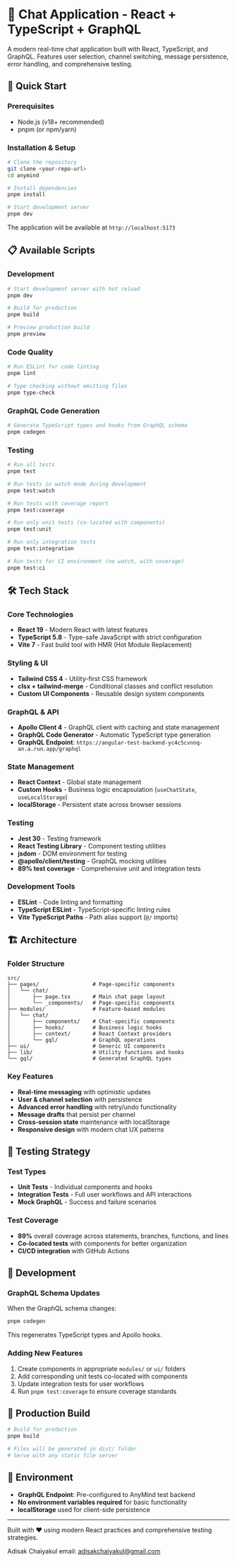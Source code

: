 # 💬 Chat Application - React + TypeScript + GraphQL

A modern real-time chat application built with React, TypeScript, and GraphQL. Features user selection, channel switching, message persistence, error handling, and comprehensive testing.

## 🚀 Quick Start

### Prerequisites

- Node.js (v18+ recommended)
- pnpm (or npm/yarn)

### Installation & Setup

```bash
# Clone the repository
git clone <your-repo-url>
cd anymind

# Install dependencies
pnpm install

# Start development server
pnpm dev
```

The application will be available at `http://localhost:5173`

## 📋 Available Scripts

### Development

```bash
# Start development server with hot reload
pnpm dev

# Build for production
pnpm build

# Preview production build
pnpm preview
```

### Code Quality

```bash
# Run ESLint for code linting
pnpm lint

# Type checking without emitting files
pnpm type-check
```

### GraphQL Code Generation

```bash
# Generate TypeScript types and hooks from GraphQL schema
pnpm codegen
```

### Testing

```bash
# Run all tests
pnpm test

# Run tests in watch mode during development
pnpm test:watch

# Run tests with coverage report
pnpm test:coverage

# Run only unit tests (co-located with components)
pnpm test:unit

# Run only integration tests
pnpm test:integration

# Run tests for CI environment (no watch, with coverage)
pnpm test:ci
```

## 🛠️ Tech Stack

### Core Technologies

- **React 19** - Modern React with latest features
- **TypeScript 5.8** - Type-safe JavaScript with strict configuration
- **Vite 7** - Fast build tool with HMR (Hot Module Replacement)

### Styling & UI

- **Tailwind CSS 4** - Utility-first CSS framework
- **clsx + tailwind-merge** - Conditional classes and conflict resolution
- **Custom UI Components** - Reusable design system components

### GraphQL & API

- **Apollo Client 4** - GraphQL client with caching and state management
- **GraphQL Code Generator** - Automatic TypeScript type generation
- **GraphQL Endpoint**: `https://angular-test-backend-yc4c5cvnnq-an.a.run.app/graphql`

### State Management

- **React Context** - Global state management
- **Custom Hooks** - Business logic encapsulation (`useChatState`, `useLocalStorage`)
- **localStorage** - Persistent state across browser sessions

### Testing

- **Jest 30** - Testing framework
- **React Testing Library** - Component testing utilities
- **jsdom** - DOM environment for testing
- **@apollo/client/testing** - GraphQL mocking utilities
- **89% test coverage** - Comprehensive unit and integration tests

### Development Tools

- **ESLint** - Code linting and formatting
- **TypeScript ESLint** - TypeScript-specific linting rules
- **Vite TypeScript Paths** - Path alias support (`@/` imports)

## 🏗️ Architecture

### Folder Structure

```
src/
├── pages/                 # Page-specific components
│   └── chat/
│       ├── page.tsx       # Main chat page layout
│       └── _components/   # Page-specific components
├── modules/               # Feature-based modules
│   └── chat/
│       ├── components/    # Chat-specific components
│       ├── hooks/         # Business logic hooks
│       ├── context/       # React Context providers
│       └── gql/           # GraphQL operations
├── ui/                    # Generic UI components
├── lib/                   # Utility functions and hooks
└── gql/                   # Generated GraphQL types
```

### Key Features

- **Real-time messaging** with optimistic updates
- **User & channel selection** with persistence
- **Advanced error handling** with retry/undo functionality
- **Message drafts** that persist per channel
- **Cross-session state** maintenance with localStorage
- **Responsive design** with modern chat UX patterns

## 🧪 Testing Strategy

### Test Types

- **Unit Tests** - Individual components and hooks
- **Integration Tests** - Full user workflows and API interactions
- **Mock GraphQL** - Success and failure scenarios

### Test Coverage

- **89%** overall coverage across statements, branches, functions, and lines
- **Co-located tests** with components for better organization
- **CI/CD integration** with GitHub Actions

## 🔧 Development

### GraphQL Schema Updates

When the GraphQL schema changes:

```bash
pnpm codegen
```

This regenerates TypeScript types and Apollo hooks.

### Adding New Features

1. Create components in appropriate `modules/` or `ui/` folders
2. Add corresponding unit tests co-located with components
3. Update integration tests for user workflows
4. Run `pnpm test:coverage` to ensure coverage standards

## 🚢 Production Build

```bash
# Build for production
pnpm build

# Files will be generated in dist/ folder
# Serve with any static file server
```

## 📝 Environment

- **GraphQL Endpoint**: Pre-configured to AnyMind test backend
- **No environment variables required** for basic functionality
- **localStorage** used for client-side persistence

---

Built with ❤️ using modern React practices and comprehensive testing strategies.

Adisak Chaiyakul
email: adisakchaiyakul@gmail.com
